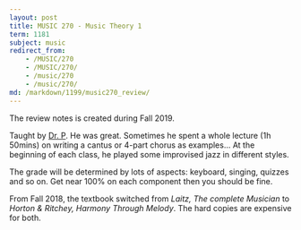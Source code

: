```yaml
---
layout: post
title: MUSIC 270 - Music Theory 1
term: 1181
subject: music
redirect_from:
    - /MUSIC/270
    - /MUSIC/270/
    - /music/270
    - /music/270/
md: /markdown/1199/music270_review/
---
```


The review notes is created during Fall 2019.

Taught by [Dr. P](https://uwaterloo.ca/music/people-profiles/terry-paynter-0). He was great. Sometimes he spent a whole lecture (1h 50mins) on writing a cantus or 4-part chorus as examples... At the beginning of each class, he played some improvised jazz in different styles.

The grade will be determined by lots of aspects: keyboard, singing, quizzes and so on. Get near 100% on each component then you should be fine.

From Fall 2018, the textbook switched from *Laitz, The complete Musician* to *Horton & Ritchey, Harmony Through Melody*. The hard copies are expensive for both.
